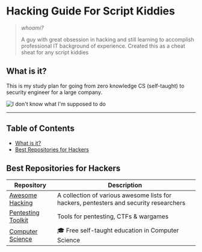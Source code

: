 # Hacking Guide For Script Kiddies
> *whoami?*
> 
> A guy with great obsession in hacking and still learning to accomplish professional IT background of experience.
> Created this as a cheat sheat for any script kiddies 
>
## What is it?

This is my study plan for going from zero knowledge CS (self-taught) to security engineer for a large company.

![I don't know what I'm supposed to do](https://i.pinimg.com/originals/6e/3b/9d/6e3b9d51461add09fd38c50f43ab7f2c.gif)

---

## Table of Contents

- [What is it?](#what-is-it)
- [Best Repositories for Hackers](#best-repositories)

## Best Repositories for Hackers

Repository | Description
---- | ----
[Awesome Hacking](https://github.com/Hack-with-Github/Awesome-Hacking) 			| A collection of various awesome lists for hackers, pentesters and security researchers
[Pentesting Toolkit](https://github.com/bt3gl/Pentesting_Toolkit) 			| Tools for pentesting, CTFs & wargames
[Computer Science](https://github.com/ossu/computer-science) 			| :mortar_board: Free self-taught education in Computer Science
